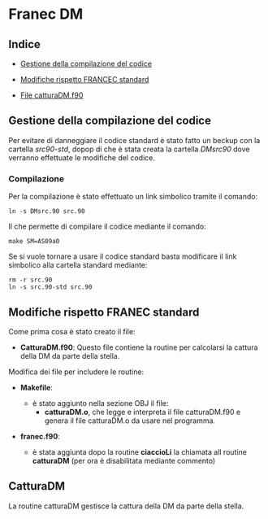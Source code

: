 # Franec DM
## Indice

- [Gestione della compilazione del codice](#gestione-della-compilazione-del-codice)

- [Modifiche rispetto FRANCEC standard](#modifiche-rispetto-franec-standard)

- [File catturaDM.f90](#catturadm)

## Gestione della compilazione del codice
Per evitare di danneggiare il codice standard è stato fatto un beckup con la cartella *src90-std*, dopop di che è stata creata la cartella *DMsrc90* dove verranno effettuate le modifiche del codice.

### Compilazione
Per la compilazione è stato effettuato un link simbolico tramite il comando:

    ln -s DMsrc.90 src.90

Il che permette di compilare il codice mediante il comando:

    make SM=AS09a0
Se si vuole tornare a usare il codice standard basta modificare il link simbolico alla cartella standard mediante:

    rm -r src.90
    ln -s src.90-std src.90
## Modifiche rispetto FRANEC  standard
Come prima cosa è stato creato il file:

- **CatturaDM.f90**: Questo file contiene la routine per calcolarsi la cattura della DM da parte della stella.

Modifica dei file per includere le routine:

- **Makefile**: 
    - è stato aggiunto nella sezione OBJ il file:
        - **catturaDM.o**, che legge e interpreta il file catturaDM.f90 e genera il file catturaDM.o da usare nel programma.

- **franec.f90**:
    - è stata aggiunta dopo la routine __ciaccioLi__ la chiamata all routine **catturaDM** (per ora è disabilitata mediante commento)

## CatturaDM
La routine catturaDM gestisce la cattura della DM da parte della stella.    
    
    